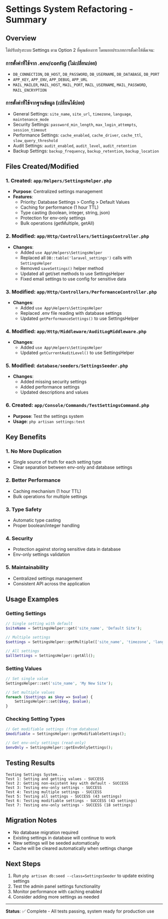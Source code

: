 # Settings System Refactoring - Summary

## Overview
ได้ปรับปรุงระบบ Settings ตาม Option 2 ที่คุณต้องการ โดยแยกประเภทการตั้งค่าให้ชัดเจน:

### การตั้งค่าที่ใช้จาก .env/config (ไม่เปลี่ยนบ่อย)
- `DB_CONNECTION`, `DB_HOST`, `DB_PASSWORD`, `DB_USERNAME`, `DB_DATABASE`, `DB_PORT`
- `APP_KEY`, `APP_ENV`, `APP_DEBUG`, `APP_URL`
- `MAIL_MAILER`, `MAIL_HOST`, `MAIL_PORT`, `MAIL_USERNAME`, `MAIL_PASSWORD`, `MAIL_ENCRYPTION`

### การตั้งค่าที่ใช้จากฐานข้อมูล (เปลี่ยนได้บ่อย)
- General Settings: `site_name`, `site_url`, `timezone`, `language`, `maintenance_mode`
- Security Settings: `password_min_length`, `max_login_attempts`, `session_timeout`
- Performance Settings: `cache_enabled`, `cache_driver`, `cache_ttl`, `slow_query_threshold`
- Audit Settings: `audit_enabled`, `audit_level`, `audit_retention`
- Backup Settings: `backup_frequency`, `backup_retention`, `backup_location`

## Files Created/Modified

### 1. Created: `app/Helpers/SettingsHelper.php`
- **Purpose**: Centralized settings management
- **Features**:
  - Priority: Database Settings > Config > Default Values
  - Caching for performance (1 hour TTL)
  - Type casting (boolean, integer, string, json)
  - Protection for env-only settings
  - Bulk operations (getMultiple, getAll)

### 2. Modified: `app/Http/Controllers/SettingsController.php`
- **Changes**:
  - Added `use App\Helpers\SettingsHelper`
  - Replaced all `DB::table('laravel_settings')` calls with `SettingsHelper`
  - Removed `saveSettings()` helper method
  - Updated all get/set methods to use SettingsHelper
  - Fixed email settings to use config for sensitive data

### 3. Modified: `app/Http/Controllers/PerformanceController.php`
- **Changes**:
  - Added `use App\Helpers\SettingsHelper`
  - Replaced .env file reading with database settings
  - Updated `getPerformanceSettings()` to use SettingsHelper

### 4. Modified: `app/Http/Middleware/AuditLogMiddleware.php`
- **Changes**:
  - Added `use App\Helpers\SettingsHelper`
  - Updated `getCurrentAuditLevel()` to use SettingsHelper

### 5. Modified: `database/seeders/SettingsSeeder.php`
- **Changes**:
  - Added missing security settings
  - Added performance settings
  - Updated descriptions and values

### 6. Created: `app/Console/Commands/TestSettingsCommand.php`
- **Purpose**: Test the settings system
- **Usage**: `php artisan settings:test`

## Key Benefits

### 1. **No More Duplication**
- Single source of truth for each setting type
- Clear separation between env-only and database settings

### 2. **Better Performance**
- Caching mechanism (1 hour TTL)
- Bulk operations for multiple settings

### 3. **Type Safety**
- Automatic type casting
- Proper boolean/integer handling

### 4. **Security**
- Protection against storing sensitive data in database
- Env-only settings validation

### 5. **Maintainability**
- Centralized settings management
- Consistent API across the application

## Usage Examples

### Getting Settings
```php
// Single setting with default
$siteName = SettingsHelper::get('site_name', 'Default Site');

// Multiple settings
$settings = SettingsHelper::getMultiple(['site_name', 'timezone', 'language']);

// All settings
$allSettings = SettingsHelper::getAll();
```

### Setting Values
```php
// Set single value
SettingsHelper::set('site_name', 'My New Site');

// Set multiple values
foreach ($settings as $key => $value) {
    SettingsHelper::set($key, $value);
}
```

### Checking Setting Types
```php
// Get modifiable settings (from database)
$modifiable = SettingsHelper::getModifiableSettings();

// Get env-only settings (read-only)
$envOnly = SettingsHelper::getEnvOnlySettings();
```

## Testing Results
```
Testing Settings System...
Test 1: Setting and getting values - SUCCESS
Test 2: Getting non-existent key with default - SUCCESS
Test 3: Testing env-only settings - SUCCESS
Test 4: Testing multiple settings - SUCCESS
Test 5: Testing all settings - SUCCESS (43 settings)
Test 6: Testing modifiable settings - SUCCESS (43 settings)
Test 7: Testing env-only settings - SUCCESS (18 settings)
```

## Migration Notes
- No database migration required
- Existing settings in database will continue to work
- New settings will be seeded automatically
- Cache will be cleared automatically when settings change

## Next Steps
1. Run `php artisan db:seed --class=SettingsSeeder` to update existing settings
2. Test the admin panel settings functionality
3. Monitor performance with caching enabled
4. Consider adding more settings as needed

---
**Status**: ✅ Complete - All tests passing, system ready for production use

